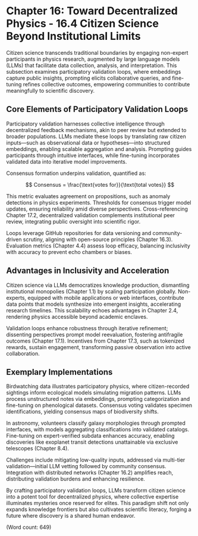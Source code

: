 # Chapter 16: Toward Decentralized Physics - 16.4 Citizen Science Beyond Institutional Limits

Citizen science transcends traditional boundaries by engaging non-expert participants in physics research, augmented by large language models (LLMs) that facilitate data collection, analysis, and interpretation. This subsection examines participatory validation loops, where embeddings capture public insights, prompting elicits collaborative queries, and fine-tuning refines collective outcomes, empowering communities to contribute meaningfully to scientific discovery.

## Core Elements of Participatory Validation Loops

Participatory validation harnesses collective intelligence through decentralized feedback mechanisms, akin to peer review but extended to broader populations. LLMs mediate these loops by translating raw citizen inputs—such as observational data or hypotheses—into structured embeddings, enabling scalable aggregation and analysis. Prompting guides participants through intuitive interfaces, while fine-tuning incorporates validated data into iterative model improvements.

Consensus formation underpins validation, quantified as:

$$
Consensus = \frac{\text{votes for}}{\text{total votes}}
$$

This metric evaluates agreement on propositions, such as anomaly detections in physics experiments. Thresholds for consensus trigger model updates, ensuring reliability amid diverse perspectives. Cross-referencing Chapter 17.2, decentralized validation complements institutional peer review, integrating public oversight into scientific rigor.

Loops leverage GitHub repositories for data versioning and community-driven scrutiny, aligning with open-source principles (Chapter 16.3). Evaluation metrics (Chapter 4.4) assess loop efficacy, balancing inclusivity with accuracy to prevent echo chambers or biases.

## Advantages in Inclusivity and Acceleration

Citizen science via LLMs democratizes knowledge production, dismantling institutional monopolies (Chapter 1.1) by scaling participation globally. Non-experts, equipped with mobile applications or web interfaces, contribute data points that models synthesize into emergent insights, accelerating research timelines. This scalability echoes advantages in Chapter 2.4, rendering physics accessible beyond academic enclaves.

Validation loops enhance robustness through iterative refinement; dissenting perspectives prompt model reevaluation, fostering antifragile outcomes (Chapter 17.1). Incentives from Chapter 17.3, such as tokenized rewards, sustain engagement, transforming passive observation into active collaboration.

## Exemplary Implementations

Birdwatching data illustrates participatory physics, where citizen-recorded sightings inform ecological models simulating migration patterns. LLMs process unstructured notes via embeddings, prompting categorization and fine-tuning on phenological datasets. Consensus voting validates specimen identifications, yielding consensus maps of biodiversity shifts.

In astronomy, volunteers classify galaxy morphologies through prompted interfaces, with models aggregating classifications into validated catalogs. Fine-tuning on expert-verified subdata enhances accuracy, enabling discoveries like exoplanet transit detections unattainable via exclusive telescopes (Chapter 8.4).

Challenges include mitigating low-quality inputs, addressed via multi-tier validation—initial LLM vetting followed by community consensus. Integration with distributed networks (Chapter 16.2) amplifies reach, distributing validation burdens and enhancing resilience.

By crafting participatory validation loops, LLMs transform citizen science into a potent tool for decentralized physics, where collective expertise illuminates mysteries once reserved for elites. This paradigm shift not only expands knowledge frontiers but also cultivates scientific literacy, forging a future where discovery is a shared human endeavor.

(Word count: 649)